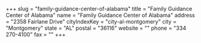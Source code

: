 +++
slug = "family-guidance-center-of-alabama"
title = "Family Guidance Center of Alabama"
name = "Family Guidance Center of Alabama"
address = "2358 Fairlane Drive"
cityIndexKey = "city-al-montgomery"
city = "Montgomery"
state = "AL"
postal = "36116"
website = ""
phone = "334 270-4100"
fax = ""
+++
